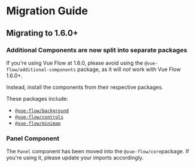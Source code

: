 # Migration Guide

## Migrating to 1.6.0+

### Additional Components are now split into separate packages

If you're using Vue Flow at 1.6.0, please avoid using the `@vue-flow/additional-components` package, as it will *not*
work with Vue Flow 1.6.0+.

Instead, install the components from their respective packages.

These packages include:

- [`@vue-flow/background`](/guide/components/background)
- [`@vue-flow/controls`](/guide/components/controls)
- [`@vue-flow/minimap`](/guide/components/minimap)

### Panel Component

The `Panel` component has been moved into the `@vue-flow/core`package.
If you're using it, please update your imports accordingly.
